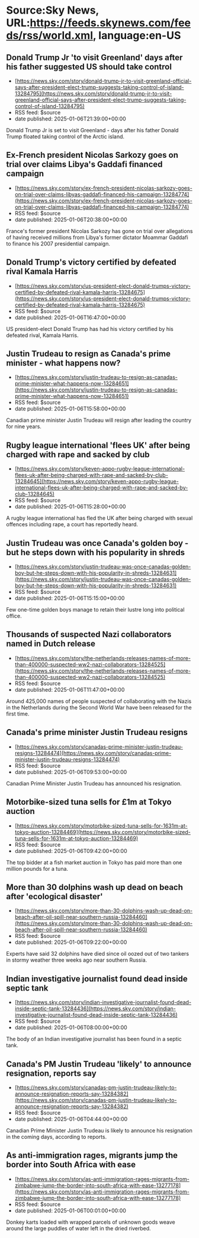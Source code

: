 # Source:Sky News, URL:https://feeds.skynews.com/feeds/rss/world.xml, language:en-US

## Donald Trump Jr 'to visit Greenland' days after his father suggested US should take control
 - [https://news.sky.com/story/donald-trump-jr-to-visit-greenland-official-says-after-president-elect-trump-suggests-taking-control-of-island-13284795](https://news.sky.com/story/donald-trump-jr-to-visit-greenland-official-says-after-president-elect-trump-suggests-taking-control-of-island-13284795)
 - RSS feed: $source
 - date published: 2025-01-06T21:39:00+00:00

Donald Trump Jr is set to visit Greenland - days after his father Donald Trump floated taking control of the Arctic island.

## Ex-French president Nicolas Sarkozy goes on trial over claims Libya's Gaddafi financed campaign
 - [https://news.sky.com/story/ex-french-president-nicolas-sarkozy-goes-on-trial-over-claims-libyas-gaddafi-financed-his-campaign-13284774](https://news.sky.com/story/ex-french-president-nicolas-sarkozy-goes-on-trial-over-claims-libyas-gaddafi-financed-his-campaign-13284774)
 - RSS feed: $source
 - date published: 2025-01-06T20:38:00+00:00

France's former president Nicolas Sarkozy has gone on trial over allegations of having received millions from Libya's former dictator Moammar Gaddafi to finance his 2007 presidential campaign.

## Donald Trump's victory certified by defeated rival Kamala Harris
 - [https://news.sky.com/story/us-president-elect-donald-trumps-victory-certified-by-defeated-rival-kamala-harris-13284675](https://news.sky.com/story/us-president-elect-donald-trumps-victory-certified-by-defeated-rival-kamala-harris-13284675)
 - RSS feed: $source
 - date published: 2025-01-06T16:47:00+00:00

US president-elect Donald Trump has had his victory certified by his defeated rival, Kamala Harris.

## Justin Trudeau to resign as Canada's prime minister - what happens now?
 - [https://news.sky.com/story/justin-trudeau-to-resign-as-canadas-prime-minister-what-happens-now-13284651](https://news.sky.com/story/justin-trudeau-to-resign-as-canadas-prime-minister-what-happens-now-13284651)
 - RSS feed: $source
 - date published: 2025-01-06T15:58:00+00:00

Canadian prime minister Justin Trudeau will resign after leading the country for nine years.

## Rugby league international 'flees UK' after being charged with rape and sacked by club
 - [https://news.sky.com/story/keven-appo-rugby-league-international-flees-uk-after-being-charged-with-rape-and-sacked-by-club-13284645](https://news.sky.com/story/keven-appo-rugby-league-international-flees-uk-after-being-charged-with-rape-and-sacked-by-club-13284645)
 - RSS feed: $source
 - date published: 2025-01-06T15:28:00+00:00

A rugby league international has fled the UK after being charged with sexual offences including rape, a court has reportedly heard.

## Justin Trudeau was once Canada's golden boy - but he steps down with his popularity in shreds
 - [https://news.sky.com/story/justin-trudeau-was-once-canadas-golden-boy-but-he-steps-down-with-his-popularity-in-shreds-13284631](https://news.sky.com/story/justin-trudeau-was-once-canadas-golden-boy-but-he-steps-down-with-his-popularity-in-shreds-13284631)
 - RSS feed: $source
 - date published: 2025-01-06T15:15:00+00:00

Few one-time golden boys manage to retain their lustre long into political office.

## Thousands of suspected Nazi collaborators named in Dutch release
 - [https://news.sky.com/story/the-netherlands-releases-names-of-more-than-400000-suspected-ww2-nazi-collaborators-13284525](https://news.sky.com/story/the-netherlands-releases-names-of-more-than-400000-suspected-ww2-nazi-collaborators-13284525)
 - RSS feed: $source
 - date published: 2025-01-06T11:47:00+00:00

Around 425,000 names of people suspected of collaborating with the Nazis in the Netherlands during the Second World War have been released for the first time.

## Canada's prime minister Justin Trudeau resigns
 - [https://news.sky.com/story/canadas-prime-minister-justin-trudeau-resigns-13284474](https://news.sky.com/story/canadas-prime-minister-justin-trudeau-resigns-13284474)
 - RSS feed: $source
 - date published: 2025-01-06T09:53:00+00:00

Canadian Prime Minister Justin Trudeau has announced his resignation.

## Motorbike-sized tuna sells for &#163;1m at Tokyo auction
 - [https://news.sky.com/story/motorbike-sized-tuna-sells-for-1631m-at-tokyo-auction-13284469](https://news.sky.com/story/motorbike-sized-tuna-sells-for-1631m-at-tokyo-auction-13284469)
 - RSS feed: $source
 - date published: 2025-01-06T09:42:00+00:00

The top bidder at a fish market auction in Tokyo has paid more than one million pounds for a tuna.

## More than 30 dolphins wash up dead on beach after 'ecological disaster'
 - [https://news.sky.com/story/more-than-30-dolphins-wash-up-dead-on-beach-after-oil-spill-near-southern-russia-13284460](https://news.sky.com/story/more-than-30-dolphins-wash-up-dead-on-beach-after-oil-spill-near-southern-russia-13284460)
 - RSS feed: $source
 - date published: 2025-01-06T09:22:00+00:00

Experts have said 32 dolphins have died since oil oozed out of two tankers in stormy weather three weeks ago near southern Russia.

## Indian investigative journalist found dead inside septic tank
 - [https://news.sky.com/story/indian-investigative-journalist-found-dead-inside-septic-tank-13284436](https://news.sky.com/story/indian-investigative-journalist-found-dead-inside-septic-tank-13284436)
 - RSS feed: $source
 - date published: 2025-01-06T08:00:00+00:00

The body of an Indian investigative journalist has been found in a septic tank.

## Canada's PM Justin Trudeau 'likely' to announce resignation, reports say
 - [https://news.sky.com/story/canadas-pm-justin-trudeau-likely-to-announce-resignation-reports-say-13284382](https://news.sky.com/story/canadas-pm-justin-trudeau-likely-to-announce-resignation-reports-say-13284382)
 - RSS feed: $source
 - date published: 2025-01-06T04:44:00+00:00

Canadian Prime Minister Justin Trudeau is likely to announce his resignation in the coming days, according to reports.

## As anti-immigration rages, migrants jump the border into South Africa with ease
 - [https://news.sky.com/story/as-anti-immigration-rages-migrants-from-zimbabwe-jump-the-border-into-south-africa-with-ease-13277178](https://news.sky.com/story/as-anti-immigration-rages-migrants-from-zimbabwe-jump-the-border-into-south-africa-with-ease-13277178)
 - RSS feed: $source
 - date published: 2025-01-06T00:01:00+00:00

Donkey karts loaded with wrapped parcels of unknown goods weave around the large puddles of water left in the dried riverbed.

